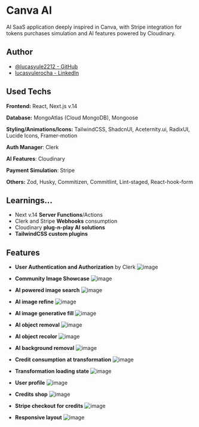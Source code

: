 # Canva AI

AI SaaS application deeply inspired in Canva, with Stripe integration for tokens purchases simulation and AI features powered by Cloudinary.
</br>

## Author

- [@lucasyule2212 - GitHub](https://www.github.com/lucasyule2212)
- [lucasyulerocha - LinkedIn](https://www.linkedin.com/in/lucasyulerocha/)

## Used Techs

**Frontend:** React, Next.js v.14

**Database:** MongoAtlas (Cloud MongoDB), Mongoose

**Styling/Animations/Icons:** TailwindCSS, ShadcnUI, Aceternity.ui, RadixUI, Lucide Icons, Framer-motion

**Auth Manager**: Clerk

**AI Features**: Cloudinary

**Payment Simulation**: Stripe

**Others:** Zod, Husky, Commitizen, Commitlint, Lint-staged, React-hook-form

## Learnings...
- Next v.14 **Server Functions**/Actions
- Clerk and Stripe **Webhooks** consumption
- Cloudinary **plug-n-play AI solutions**
- **TailwindCSS custom plugins**

## Features
- **User Authentication and Authorization** by Clerk
![image](https://github.com/lucasyule2212/canva-ai/assets/55456226/cc558b7c-e3a6-4ba7-b050-52a0041b9dfb)

- **Community Image Showcase**
  ![image](https://github.com/lucasyule2212/canva-ai/assets/55456226/e096e173-9343-47c5-af60-e6f9323f84d2)
  
- **AI powered image search**
![image](https://github.com/lucasyule2212/canva-ai/assets/55456226/e26b91f9-4168-4389-947c-a30df9eeda70)

- **AI image refine**
![image](https://github.com/lucasyule2212/canva-ai/assets/55456226/c06e5c25-8bb1-4a4d-83b4-879b2653c031)

- **AI image generative fill**
  ![image](https://github.com/lucasyule2212/canva-ai/assets/55456226/00c9e791-0ca6-4d78-9ba9-88f6c1e66f93)

- **AI object removal**
  ![image](https://github.com/lucasyule2212/canva-ai/assets/55456226/c1fd0954-0853-4260-aa43-cab78fdef932)

- **AI object recolor**
  ![image](https://github.com/lucasyule2212/canva-ai/assets/55456226/a782b627-1610-4204-84b5-e7e9320538f9)

- **AI background removal**
  ![image](https://github.com/lucasyule2212/canva-ai/assets/55456226/5ea6a95f-8ed2-449d-a00a-e42288c90a97)

- **Credit consumption at transformation**
  ![image](https://github.com/lucasyule2212/canva-ai/assets/55456226/9cb6e060-1c06-4ad9-aaa0-8c5f34ab43d7)

- **Transformation loading state**
  ![image](https://github.com/lucasyule2212/canva-ai/assets/55456226/33a8f8f8-44ed-446e-b438-b1d61296e8bf)

- **User profile**
  ![image](https://github.com/lucasyule2212/canva-ai/assets/55456226/0d5a0102-accf-4f7e-89a5-ad945b1aef62)

- **Credits shop**
  ![image](https://github.com/lucasyule2212/canva-ai/assets/55456226/734f3ea9-749f-47f5-b22b-f08df74dcc35)

- **Stripe checkout for credits**
  ![image](https://github.com/lucasyule2212/canva-ai/assets/55456226/ea0f6108-4bb2-49cb-accc-2aa000ec973f)

- **Responsive layout**
  ![image](https://github.com/lucasyule2212/canva-ai/assets/55456226/dcaa8901-2b32-40f7-84df-d0b43548c292)




